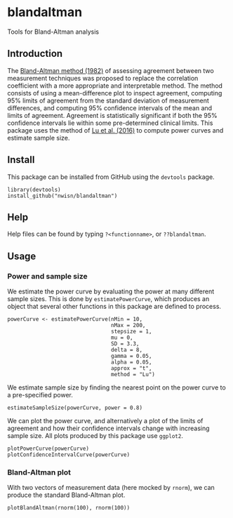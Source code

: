 # blandaltman
Tools for Bland-Altman analysis

## Introduction
The [Bland-Altman method (1982)](https://www.ncbi.nlm.nih.gov/pubmed/2868172) of assessing agreement between two measurement techniques was proposed to replace the correlation coefficient with a more appropriate and interpretable method. The method consists of using a mean-difference plot to inspect agreement, computing 95% limits of agreement from the standard deviation of measurement differences, and computing 95% confidence intervals of the mean and limits of agreement. Agreement is statistically significant if both the 95% confidence intervals lie within some pre-determined clinical limits. This package uses the method of [Lu et al. (2016)](https://www.degruyter.com/view/j/ijb.2016.12.issue-2/ijb-2015-0039/ijb-2015-0039.xml) to compute power curves and estimate sample size.

## Install
This package can be installed from GitHub using the `devtools` package.

```
library(devtools)
install_github("nwisn/blandaltman")
```

## Help
Help files can be found by typing `?<functionname>`, or `??blandaltman`.


## Usage

### Power and sample size
We estimate the power curve by evaluating the power at many different sample sizes. This is done by `estimatePowerCurve`, which produces an object that several other functions in this package are defined to process.

```
powerCurve <- estimatePowerCurve(nMin = 10, 
                                 nMax = 200, 
                                 stepsize = 1, 
                                 mu = 0, 
                                 SD = 3.3, 
                                 delta = 8,
                                 gamma = 0.05,
                                 alpha = 0.05,
                                 approx = "t",
                                 method = "Lu")
```

We estimate sample size by finding the nearest point on the power curve to a pre-specified power.

```
estimateSampleSize(powerCurve, power = 0.8)
```

We can plot the power curve, and alternatively a plot of the limits of agreement and how their confidence intervals change with increasing sample size. All plots produced by this package use `ggplot2`.

```
plotPowerCurve(powerCurve)
plotConfidenceIntervalCurve(powerCurve)
```


### Bland-Altman plot
With two vectors of measurement data (here mocked by `rnorm`), we can produce the standard Bland-Altman plot.

```
plotBlandAltman(rnorm(100), rnorm(100))
```
